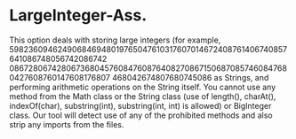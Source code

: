 # LargeInteger-Ass.
This option deals with storing large integers (for example, 598236094624906846948019765047610317607014672408761406740857641086748056742086742 086728067428067368045760847608764082708671506870857460847680427608760147608176807 468042674807680745086
as Strings, and performing arithmetic operations on the String itself. You cannot use 
any method from the Math class or the String class (use of length(), charAt(), indexOf(char), 
substring(int), substring(int, int) is allowed) or BigInteger class. Our tool will 
detect use of any of the prohibited methods and also strip any imports from the files. 
